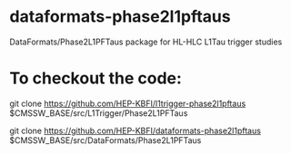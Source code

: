 # dataformats-phase2l1pftaus
DataFormats/Phase2L1PFTaus package for HL-HLC L1Tau trigger studies

# To checkout the code:

git clone https://github.com/HEP-KBFI/l1trigger-phase2l1pftaus $CMSSW_BASE/src/L1Trigger/Phase2L1PFTaus

git clone https://github.com/HEP-KBFI/dataformats-phase2l1pftaus $CMSSW_BASE/src/DataFormats/Phase2L1PFTaus
